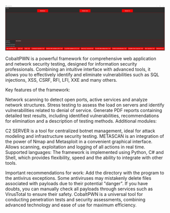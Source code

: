 ![alt text](https://raw.githubusercontent.com/ZolManStaff/CobaltPWN/refs/heads/main/photo_2024-12-01_15-15-26.jpg)

CobaltPWN is a powerful framework for comprehensive web application and network security testing, designed for information security professionals. Combining an intuitive interface with advanced tools, it allows you to effectively identify and eliminate vulnerabilities such as SQL injections, XSS, CSRF, RFI, LFI, XXE and many others.

Key features of the framework:

Network scanning to detect open ports, active services and analyze network structures.
Stress testing to assess the load on servers and identify vulnerabilities related to denial of service.
Generate PDF reports containing detailed test results, including identified vulnerabilities, recommendations for elimination and a description of testing methods.
Additional modules:

C2 SERVER is a tool for centralized botnet management, ideal for attack modeling and infrastructure security testing.
METASCAN is an integration of the power of Nmap and Metasploit in a convenient graphical interface. Allows scanning, exploitation and logging of all actions in real time.
Supported languages:
The framework is implemented using Python, C# and Shell, which provides flexibility, speed and the ability to integrate with other tools.

Important recommendations for work:
Add the directory with the program to the antivirus exceptions. Some antiviruses may mistakenly delete files associated with payloads due to their potential "danger".
If you have doubts, you can manually check all payloads through services such as VirusTotal to ensure their safety.
CobaltPWN is a universal tool for conducting penetration tests and security assessments, combining advanced technology and ease of use for maximum efficiency.
